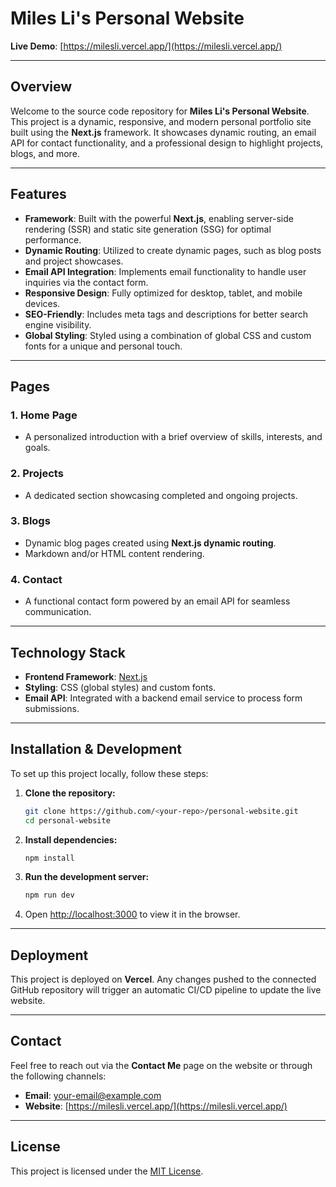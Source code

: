 # Miles Li's Personal Website

**Live Demo**: [https://milesli.vercel.app/](https://milesli.vercel.app/)

---

## Overview

Welcome to the source code repository for **Miles Li's Personal Website**. This project is a dynamic, responsive, and modern personal portfolio site built using the **Next.js** framework. It showcases dynamic routing, an email API for contact functionality, and a professional design to highlight projects, blogs, and more.

---

## Features

- **Framework**: Built with the powerful **Next.js**, enabling server-side rendering (SSR) and static site generation (SSG) for optimal performance.
- **Dynamic Routing**: Utilized to create dynamic pages, such as blog posts and project showcases.
- **Email API Integration**: Implements email functionality to handle user inquiries via the contact form.
- **Responsive Design**: Fully optimized for desktop, tablet, and mobile devices.
- **SEO-Friendly**: Includes meta tags and descriptions for better search engine visibility.
- **Global Styling**: Styled using a combination of global CSS and custom fonts for a unique and personal touch.

---

## Pages

### 1. **Home Page**
   - A personalized introduction with a brief overview of skills, interests, and goals.

### 2. **Projects**
   - A dedicated section showcasing completed and ongoing projects.

### 3. **Blogs**
   - Dynamic blog pages created using **Next.js dynamic routing**.
   - Markdown and/or HTML content rendering.

### 4. **Contact**
   - A functional contact form powered by an email API for seamless communication.

---

## Technology Stack

- **Frontend Framework**: [Next.js](https://nextjs.org/)
- **Styling**: CSS (global styles) and custom fonts.
- **Email API**: Integrated with a backend email service to process form submissions.

---

## Installation & Development

To set up this project locally, follow these steps:

1. **Clone the repository:**
   ```bash
   git clone https://github.com/<your-repo>/personal-website.git
   cd personal-website
   ```

2. **Install dependencies:**
   ```bash
   npm install
   ```

3. **Run the development server:**
   ```bash
   npm run dev
   ```

4. Open [http://localhost:3000](http://localhost:3000) to view it in the browser.

---

## Deployment

This project is deployed on **Vercel**. Any changes pushed to the connected GitHub repository will trigger an automatic CI/CD pipeline to update the live website.

---

## Contact

Feel free to reach out via the **Contact Me** page on the website or through the following channels:

- **Email**: [your-email@example.com](mailto:your-email@example.com)
- **Website**: [https://milesli.vercel.app/](https://milesli.vercel.app/)

---

## License

This project is licensed under the [MIT License](https://opensource.org/licenses/MIT).
